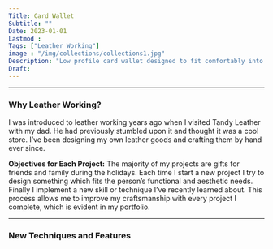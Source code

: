 ```yaml
---
Title: Card Wallet
Subtitle: ""
Date: 2023-01-01
Lastmod : 
Tags: ["Leather Working"]
image : "/img/collections/collections1.jpg"
Description: "Low profile card wallet designed to fit comfortably into a pocket."
Draft: 
---
```


--- 
### Why Leather Working?

I was introduced to leather working years ago when I visited Tandy Leather with my dad. He had previously stumbled upon it and thought it was a cool store. I’ve been designing my own leather goods and crafting them by hand ever since. 

**Objectives for Each Project:**
The majority of my projects are gifts for friends and family during the holidays. Each time I start a new project I try to design something which fits the person’s functional and aesthetic needs. Finally I implement a new skill or technique I’ve recently learned about. This process allows me to improve my craftsmanship with every project I complete, which is evident in my portfolio. 

--- 

### New Techniques and Features
